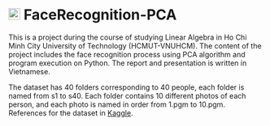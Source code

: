 # <img src="https://upload.wikimedia.org/wikipedia/commons/f/f0/HCMCUT.svg" alt="HCMUT" width="23" /> FaceRecognition-PCA
This is a project during the course of studying Linear Algebra in Ho Chi Minh City University of Technology (HCMUT-VNUHCM). The content of the project includes the face recognition process using PCA algorithm and program execution on Python. The report and presentation is written in Vietnamese.

The dataset has 40 folders corresponding to 40 people, each folder is named from s1 to s40. Each folder contains 10 different photos of each person, and each photo is named in order from 1.pgm to 10.pgm. References for the dataset in [Kaggle](https://www.kaggle.com/datasets/kasikrit/att-database-of-faces).
